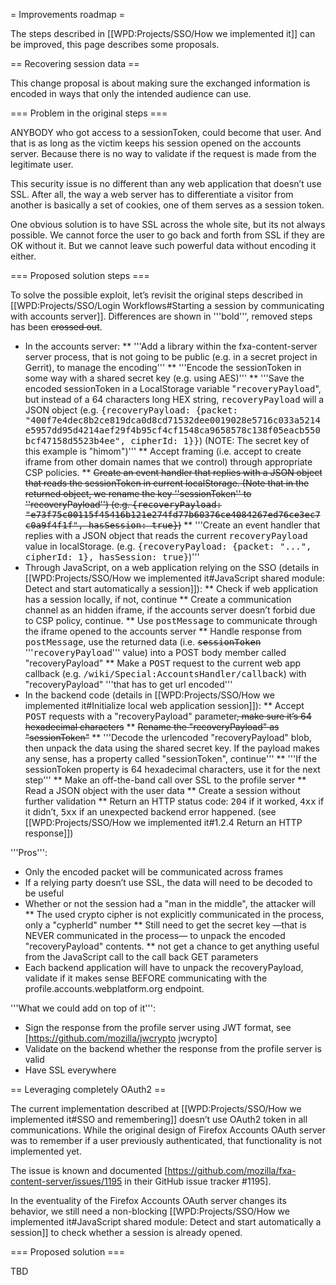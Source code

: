 = Improvements roadmap =

The steps described in [[WPD:Projects/SSO/How we implemented it]] can be improved, this page describes some proposals.

== Recovering session data ==

This change proposal is about making sure the exchanged information is encoded in ways that only the intended audience can use.

=== Problem in the original steps ===

ANYBODY who got access to a sessionToken, could become that user. And that is as long as the victim keeps his session opened on the accounts server. Because there is no way to validate if the request is made from the legitimate user.

This security issue is no different than any web application that doesn’t use SSL. After all, the way a web server has to differentiate a visitor from another is basically a set of cookies, one of them serves as a session token.

One obvious solution is to have SSL across the whole site, but its not always possible. We cannot force the user to go back and forth from SSL if they are OK without it. But we cannot leave such powerful data without encoding it either.

=== Proposed solution steps ===

To solve the possible exploit, let’s revisit the original steps described in [[WPD:Projects/SSO/Login Workflows#Starting a session by communicating with accounts server]]. Differences are shown in '''bold''', removed steps has been <s>crossed out</s>.

* In the accounts server:
** '''Add a library within the fxa-content-server server process, that is not going to be public (e.g. in a secret project in Gerrit), to manage the encoding'''
** '''Encode the sessionToken in some way with a shared secret key (e.g. using AES)'''
** '''Save the encoded sessionToken in a LocalStorage variable "<tt>recoveryPayload</tt>", but instead of a 64 characters long HEX string, <tt>recoveryPayload</tt> will a JSON object (e.g. <tt>{recoveryPayload: {packet: "400f7e4dec8b2ce819dca0d8cd71532dee0019028e5716c033a5214e5957dd95d4214aef29f4b95cf4cf1548ca9658578c138f05eacb550bcf47158d5523b4ee", cipherId: 1}}</tt>) (NOTE: The secret key of this example is "himom")'''
** Accept framing (i.e. accept to create iframe from other domain names that we control) through appropriate CSP policies.
** <s>Create an event handler that replies with a JSON object that reads the sessionToken in current localStorage. (Note that in the returned object, we rename the key ''sessionToken'' to ''recoveryPayload'') (e.g. <tt>{recoveryPayload: "e73f75c00115f45416b121e274fd77b60376ce4084267ed76ce3ec7c0a9f4f1f", hasSession: true}</tt>)</s>
** '''Create an event handler that replies with a JSON object that reads the current <tt>recoveryPayload</tt> value in localStorage. (e.g. <tt>{recoveryPayload: {packet: "...", cipherId: 1}, hasSession: true}</tt>)''' 
* Through JavaScript, on a web application relying on the SSO (details in [[WPD:Projects/SSO/How we implemented it#JavaScript shared module: Detect and start automatically a session]]):
** Check if web application has a session locally, if not, continue
** Create a communication channel as an hidden iframe, if the accounts server doesn’t forbid due to CSP policy, continue.
** Use <tt>postMessage</tt> to communicate through the iframe opened to the accounts server
** Handle response from <tt>postMessage</tt>, use the returned data (i.e. <s><tt>sessionToken</tt></s> '''<tt>recoveryPayload</tt>''' value) into a POST body member called "recoveryPayload"
** Make a <tt>POST</tt> request to the current web app callback (e.g. <tt>/wiki/Special:AccountsHandler/callback</tt>) with  "recoveryPayload" '''that has to get url encoded'''
* In the backend code (details in [[WPD:Projects/SSO/How we implemented it#Initialize local web application session]]):
** Accept <tt>POST</tt> requests with a "recoveryPayload" parameter<s>, make sure it’s 64 hexadecimal characters</s>
** <s>Rename the "recoveryPayload" as "sessionToken"</s>
** '''Decode the urlencoded "recoveryPayload" blob, then unpack the data using the shared secret key. If the payload makes any sense, has a property called "sessionToken", continue'''
** '''If the sessionToken property is 64 hexadecimal characters, use it for the next step'''
** Make an off-the-band call over SSL to the profile server
** Read a JSON object with the user data
** Create a session without further validation
** Return an HTTP status code: <tt>204</tt> if it worked, <tt>4xx</tt> if it didn’t, <tt>5xx</tt> if an unexpected backend error happened. (see [[WPD:Projects/SSO/How we implemented it#1.2.4 Return an HTTP response]])

'''Pros''':
* Only the encoded packet will be communicated across frames
* If a relying party doesn’t use SSL, the data will need to be decoded to be useful
* Whether or not the session had a "man in the middle", the attacker will
** The used crypto cipher is not explicitly communicated in the process, only a "cypherId" number 
** Still need to get the secret key  —that is NEVER communicated in the process— to unpack the encoded "recoveryPayload" contents.
** not get a chance to get anything useful from the JavaScript call to the call back GET parameters
* Each backend application will have to unpack the recoveryPayload, validate if it makes sense BEFORE communicating with the profile.accounts.webplatform.org endpoint.

'''What we could add on top of it''':
* Sign the response from the profile server using JWT format, see [https://github.com/mozilla/jwcrypto jwcrypto]
* Validate on the backend whether the response from the profile server is valid
* Have SSL everywhere


== Leveraging completely OAuth2 ==

The current implementation described at [[WPD:Projects/SSO/How we implemented it#SSO and remembering]] doesn’t use OAuth2 token in all communications. While the original design of Firefox Accounts OAuth server was to remember if a user previously authenticated, that functionality is not implemented yet.

The issue is known and documented [https://github.com/mozilla/fxa-content-server/issues/1195 in their GitHub issue tracker #1195].

In the eventuality of the Firefox Accounts OAuth server changes its behavior, we still need a non-blocking [[WPD:Projects/SSO/How we implemented it#JavaScript shared module: Detect and start automatically a session]] to check whether a session is already opened.

=== Proposed solution ===

TBD